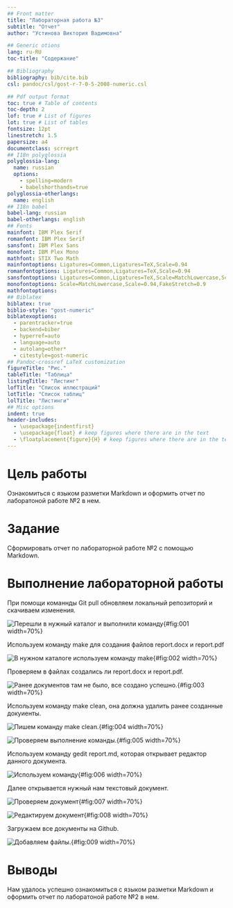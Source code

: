 ```yaml
---
## Front matter
title: "Лабораторная работа №3"
subtitle: "Отчет"
author: "Устинова Виктория Вадимовна"

## Generic otions
lang: ru-RU
toc-title: "Содержание"

## Bibliography
bibliography: bib/cite.bib
csl: pandoc/csl/gost-r-7-0-5-2008-numeric.csl

## Pdf output format
toc: true # Table of contents
toc-depth: 2
lof: true # List of figures
lot: true # List of tables
fontsize: 12pt
linestretch: 1.5
papersize: a4
documentclass: scrreprt
## I18n polyglossia
polyglossia-lang:
  name: russian
  options:
	- spelling=modern
	- babelshorthands=true
polyglossia-otherlangs:
  name: english
## I18n babel
babel-lang: russian
babel-otherlangs: english
## Fonts
mainfont: IBM Plex Serif
romanfont: IBM Plex Serif
sansfont: IBM Plex Sans
monofont: IBM Plex Mono
mathfont: STIX Two Math
mainfontoptions: Ligatures=Common,Ligatures=TeX,Scale=0.94
romanfontoptions: Ligatures=Common,Ligatures=TeX,Scale=0.94
sansfontoptions: Ligatures=Common,Ligatures=TeX,Scale=MatchLowercase,Scale=0.94
monofontoptions: Scale=MatchLowercase,Scale=0.94,FakeStretch=0.9
mathfontoptions:
## Biblatex
biblatex: true
biblio-style: "gost-numeric"
biblatexoptions:
  - parentracker=true
  - backend=biber
  - hyperref=auto
  - language=auto
  - autolang=other*
  - citestyle=gost-numeric
## Pandoc-crossref LaTeX customization
figureTitle: "Рис."
tableTitle: "Таблица"
listingTitle: "Листинг"
lofTitle: "Список иллюстраций"
lotTitle: "Список таблиц"
lolTitle: "Листинги"
## Misc options
indent: true
header-includes:
  - \usepackage{indentfirst}
  - \usepackage{float} # keep figures where there are in the text
  - \floatplacement{figure}{H} # keep figures where there are in the text
---
```


# Цель работы
 
Ознакомиться с языком разметки Markdown и оформить отчет по лаборатоной работе №2 в нем.

# Задание

Сформировать отчет по лабораторной работе №2 с помощью Markdown.

# Выполнение лабораторной работы

При помощи команнды Git pull обновляем локальный репозиторий и скачиваем изменения.

![Перешли в нужный каталог и выполнили команду](image/1.jpg){#fig:001 width=70%}

Используем команду make для создания файлов report.docx и report.pdf

![В нужном каталоге используем команду make](image/2.jpg){#fig:002 width=70%}

Проверяем в файлах создались ли report.docx и report.pdf.

![Ранее документов там не было, все создано успешно.](image/3.jpg){#fig:003 width=70%}

Используем команду make clean, она должна удалить ранее созданные докуиенты.

![Пишем команду make clean.](image/4.jpg){#fig:004 width=70%}

![Проверяем выполнение команды.](image/5.jpg){#fig:005 width=70%}

Используем команду gedit report.md, которая открывает редактор данного документа.

![Используем команду](image/6.jpg){#fig:006 width=70%}

Далее открывается нужный нам текстовый документ.

![Проверяем документ](image/7.jpg){#fig:007 width=70%}

![Редактируем документ](image/8.jpg){#fig:008 width=70%}

Загружаем все документы на Github.

![Добавляем файлы.](image/9.jpg){#fig:009 width=70%}

# Выводы

Нам удалось успешно ознакомиться с языком разметки Markdown и оформить отчет по лаборатоной работе №2 в нем.


